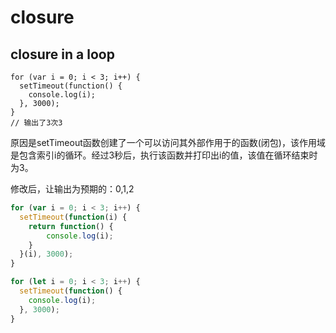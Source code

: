 # closure

## closure in a loop

```
for (var i = 0; i < 3; i++) {
  setTimeout(function() {
    console.log(i);
  }, 3000);
}
// 输出了3次3
```

原因是setTimeout函数创建了一个可以访问其外部作用于的函数(闭包)，该作用域是包含索引i的循环。经过3秒后，执行该函数并打印出i的值，该值在循环结束时为3。

修改后，让输出为预期的：0,1,2

```js
for (var i = 0; i < 3; i++) {
  setTimeout(function(i) {
    return function() {
    	console.log(i);   
    }
  }(i), 3000);
}
```

```js
for (let i = 0; i < 3; i++) {
  setTimeout(function() {
    console.log(i);
  }, 3000);
}
```

